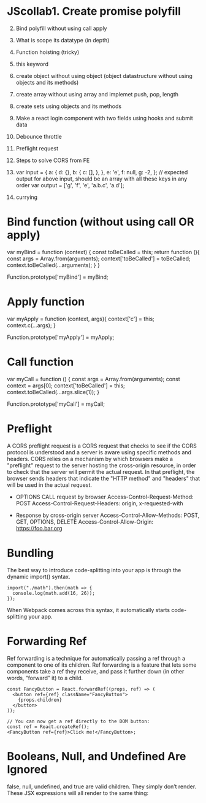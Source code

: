 # JScollab1. Create promise polyfill
2. Bind polyfill without using call apply
3. What is scope its datatype (in depth)
4. Function hoisting (tricky)
5. this keyword
6. create object without using object (object datastructure without using objects and its methods)
7. create array without using array and implemet push, pop, length
8. create sets using objects and its methods
9. Make a react login component with two fields using hooks and submit data
10. Debounce throttle
11. Preflight request
12. Steps to solve CORS from FE
13. var input = {
  a: {
    d: {},
    b: {
      c: [],
    },
  },
  e: 'e',
  f: null,
  g: -2,
};
// expected output for above input, should be an array with all these keys in any order
var output = ['g', 'f', 'e', 'a.b.c', 'a.d'];

14. currying


# Bind function (without using call OR apply)
var myBind = function (context) {
    const toBeCalled = this;
    return function (){
        const args = Array.from(arguments);
        context['toBeCalled'] = toBeCalled;
        context.toBeCalled(...arguments);
    }
}

Function.prototype['myBind'] = myBind;

# Apply function

var myApply = function (context, args){
    context['c'] = this;
    context.c(...args); 
}

Function.prototype['myApply'] = myApply;

# Call function
var myCall = function () {
    const args = Array.from(arguments);
    const context = args[0];
    context['toBeCalled'] = this;
    context.toBeCalled(...args.slice(1));
}

Function.prototype['myCall'] = myCall;


# Preflight
A CORS preflight request is a CORS request that checks to see if the CORS protocol is understood and a server is aware using specific methods and headers. CORS relies on a mechanism by which browsers make a "preflight" request to the server hosting the cross-origin resource, in order to check that the server will permit the actual request. In that preflight, the browser sends headers that indicate the "HTTP method" and "headers" that will be used in the actual request.

- OPTIONS CALL request by browser
Access-Control-Request-Method: POST
Access-Control-Request-Headers: origin, x-requested-with

- Response by cross-origin server
Access-Control-Allow-Methods: POST, GET, OPTIONS, DELETE
Access-Control-Allow-Origin: https://foo.bar.org



# Bundling
The best way to introduce code-splitting into your app is through the dynamic import() syntax.

```
import("./math").then(math => {
  console.log(math.add(16, 26));
});
```
When Webpack comes across this syntax, it automatically starts code-splitting your app. 



# Forwarding Ref
Ref forwarding is a technique for automatically passing a ref through a component to one of its children. 
Ref forwarding is a feature that lets some components take a ref they receive, and pass it further down (in other words, “forward” it) to a child.

```
const FancyButton = React.forwardRef((props, ref) => (
  <button ref={ref} className="FancyButton">
    {props.children}
  </button>
));

// You can now get a ref directly to the DOM button:
const ref = React.createRef();
<FancyButton ref={ref}>Click me!</FancyButton>;
```


# Booleans, Null, and Undefined Are Ignored
false, null, undefined, and true are valid children. They simply don’t render. These JSX expressions will all render to the same thing:
 
